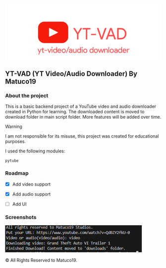 <center> <img src="Images/logo.png" > </center>



<h2> YT-VAD (YT Video/Audio Downloader) By Matuco19</h2>


<h3> About the project </h3>

This is a basic backend project of a YouTube video and audio downloader created in Python for learning. The downloaded content is moved to download folder in main script folder. More features will be added over time.

>[!Warning]
>I am not responsible for its misuse, this project was created for educational purposes.


I used the following modules: 

```
pytube
```

<h3> Roadmap </h3>

- [x] Add video support
- [x] Add audio support
- [ ] Add UI


<h3> Screenshots </h3>

<img src="Images/ytvadScreenshot.png" >



&copy; All Rights Reserved to Matuco19.

